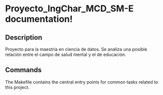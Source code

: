 # Proyecto_IngChar_MCD_SM-E documentation!

## Description

Proyecto para la maestría en ciencia de datos. Se analiza una posible relación entre el campo de salud mental y el de educación.

## Commands

The Makefile contains the central entry points for common tasks related to this project.

